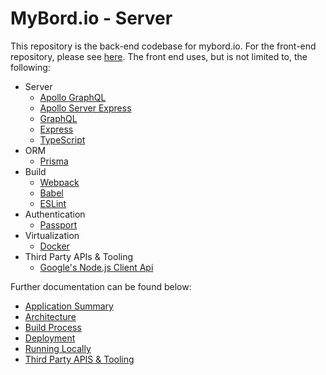 # MyBord.io - Server

This repository is the back-end codebase for mybord.io. For the front-end repository, please see
[here](https://github.com/jimmy-e/mybord). The front end uses, but is not limited to,
the following:

  * Server
    * [Apollo GraphQL](https://www.apollographql.com/)
    * [Apollo Server Express](https://github.com/apollographql/apollo-server/tree/master/packages/apollo-server-express)
    * [GraphQL](https://graphql.org/)
    * [Express](https://expressjs.com/)
    * [TypeScript](https://www.typescriptlang.org)
  * ORM
    * [Prisma](https://www.prisma.io/)
  * Build  
    * [Webpack](https://webpack.js.org)
    * [Babel](https://babeljs.io)
    * [ESLint](https://eslint.org)
  * Authentication
    * [Passport](http://www.passportjs.org/)
  * Virtualization
    * [Docker](https://www.docker.com/)
  * Third Party APIs & Tooling  
    * [Google's Node.js Client Api](https://github.com/googleapis/google-api-nodejs-client#google-apis-nodejs-client)

Further documentation can be found below:

  * [Application Summary](https://github.com/jimmy-e/mybord-server/tree/master/docs/applicationSummary.md)
  * [Architecture](https://github.com/jimmy-e/mybord-server/tree/master/docs/architecture.md)
  * [Build Process](https://github.com/jimmy-e/mybord-server/tree/master/docs/build.md)
  * [Deployment](https://github.com/jimmy-e/mybord-server/blob/master/docs/deployment.md)
  * [Running Locally](https://github.com/jimmy-e/mybord-server/tree/master/docs/runningLocally.md)
  * [Third Party APIS & Tooling](https://github.com/jimmy-e/mybord-server/tree/master/docs/thirdParty.md)
